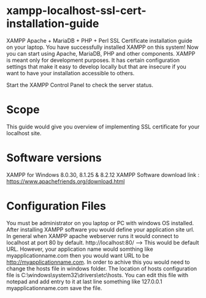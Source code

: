 # xampp-localhost-ssl-cert-installation-guide
XAMPP Apache + MariaDB + PHP + Perl SSL Certificate installation guide on your laptop.
You have successfully installed XAMPP on this system! Now you can start using Apache, MariaDB, PHP and other components. 
XAMPP is meant only for development purposes. It has certain configuration settings that make it easy to develop locally but that are insecure if you want to have your installation accessible to others.

Start the XAMPP Control Panel to check the server status.
# Scope 
This guide would give you overview of implementing SSL certificate for your localhost site.
# Software versions
XAMPP for Windows 8.0.30, 8.1.25 & 8.2.12
XAMPP Software download link : https://www.apachefriends.org/download.html
# Configuration Files
You must be administrator on you laptop or PC with windows OS installed. After installing XAMPP software you would define your application site url. In general when XAMPP apache webserver runs it would connect to localhost at port 80 by default. http://localhost:80/ --> This would be default URL. However, your application name would somthing like myapplicationname.com then you would want URL to be http://myapplicationname.com. In order to achive this you would need to change the hosts file in windows folder.
The location of hosts configuration file is C:\windows\system32\drivers\etc\hosts. You can edit this file with notepad and add entry to it at last line something like 
127.0.0.1 myapplicationname.com save the file.
